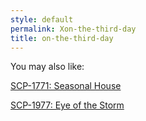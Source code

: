 ```yaml
---
style: default
permalink: Xon-the-third-day
title: on-the-third-day
---
```

You may also like:

[SCP-1771: Seasonal House](http://scp-wiki.net/scp-1771)

[SCP-1977: Eye of the Storm](http://scp-wiki.net/scp-1977)
